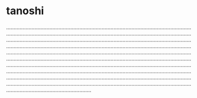 # tanoshi

.................................................................................................................................................................................................................................................................................................................................................................................................................................................................................................................................................................................................................................................................................................................................................................................................................................................................................................................................................................................................................................................................................................................................................................................................................................................................................................................................................